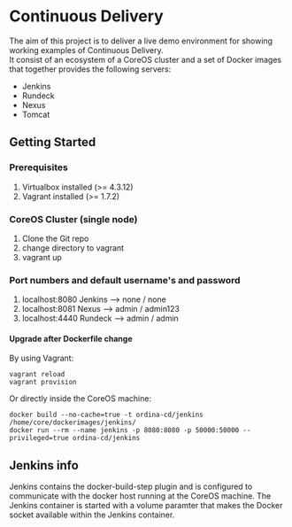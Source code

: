# Continuous Delivery

The aim of this project is to deliver a live demo environment for showing working examples of Continuous Delivery.  
It consist of an ecosystem of a CoreOS cluster and a set of Docker images that together provides the following servers:

- Jenkins
- Rundeck
- Nexus
- Tomcat

## Getting Started

### Prerequisites
1. Virtualbox installed (>= 4.3.12)
1. Vagrant installed (>= 1.7.2)
 
### CoreOS Cluster (single node)
1. Clone the Git repo
1. change directory to vagrant
1. vagrant up

### Port numbers and default username's and password
1. localhost:8080 Jenkins -->  none / none
1. localhost:8081 Nexus --> admin / admin123
1. localhost:4440 Rundeck --> admin / admin

#### Upgrade after Dockerfile change
By using Vagrant:

	vagrant reload
	vagrant provision

Or directly inside the CoreOS machine:

	docker build --no-cache=true -t ordina-cd/jenkins /home/core/dockerimages/jenkins/
	docker run --rm --name jenkins -p 8080:8080 -p 50000:50000 --privileged=true ordina-cd/jenkins


## Jenkins info
Jenkins contains the docker-build-step plugin and is configured to communicate with the docker host running at the CoreOS machine. The Jenkins container is started with a volume paramter that makes the Docker socket available within the Jenkins container.
